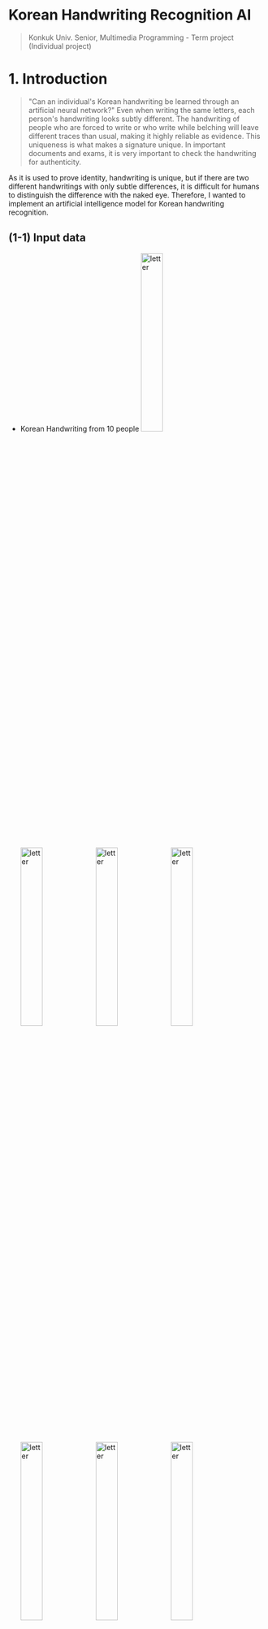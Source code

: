 # Korean Handwriting Recognition AI
> Konkuk Univ. Senior, Multimedia Programming - Term project (Individual project)

# 1. Introduction
> "Can an individual's Korean handwriting be learned through an artificial neural network?"
Even when writing the same letters, each person's handwriting looks subtly different. The handwriting of people who are forced to write or who write while belching will leave different traces than usual, making it highly reliable as evidence. This uniqueness is what makes a signature unique. In important documents and exams, it is very important to check the handwriting for authenticity.

As it is used to prove identity, handwriting is unique, but if there are two different handwritings with only subtle differences, it is difficult for humans to distinguish the difference with the naked eye. Therefore, I wanted to implement an artificial intelligence model for Korean handwriting recognition.

## (1-1) Input data
- Korean Handwriting from 10 people 
<img src="/images/bsn_0.jpg" width="30%" height="30%" title="letter" alt="letter"></img>
<img src="/images/chw_0.jpg" width="30%" height="30%" title="letter" alt="letter"></img>
<img src="/images/kbj_0.jpg" width="30%" height="30%" title="letter" alt="letter"></img>
<img src="/images/kjh_0.jpg" width="30%" height="30%" title="letter" alt="letter"></img>
<img src="/images/ljh_2.jpg" width="30%" height="30%" title="letter" alt="letter"></img>
<img src="/images/lse_0.jpg" width="30%" height="30%" title="letter" alt="letter"></img>
<img src="/images/pjh_0.jpg" width="30%" height="30%" title="letter" alt="letter"></img>
<img src="/images/psm_1.jpg" width="30%" height="30%" title="letter" alt="letter"></img>
<img src="/images/shb_2.jpg" width="30%" height="30%" title="letter" alt="letter"></img>
<img src="/images/sws_2.jpg" width="30%" height="30%" title="letter" alt="letter"></img>

## (1-2) Target
- 10 people (3 family members, 7 close friends)
    + BSN(Sona Bang), CHW(Howon Choi), KBJ(Beomjun Kim), KJH(Joonhyung Kwon), LJH(Jongho Lee), LSE(Seungeon Lee), PJH(Jonghyuk Park), PSM(Sangmoon Park), SHB(Suk Hyunbin), SWS(Woosub Shin)

## (1-3) Application field
- Handwriting verification of national examination and important documents.
- OCR (Optical Character Recognition)

# 2. Creating database
## 2-1. One-letter data
<p align="center">
  <img src="/images/img1.png" width="60%" height="60%" title="total loss" alt="total loss"></img>
</p>

### (1) imread
<img src="/images/1.png" width="50%" height="50%" title="letter" alt="letter"></img>

- Used template provided from "Ongle-leap", a font design company
- Included every combination of Korean letter

### (2) Unsharped mask
<img src="/images/2.png" width="50%" height="50%" title="letter" alt="letter"></img>

- Used unsharped mask to sharpen one's handwriting 

### (3) Grayscale transform
<img src="/images/3.png" width="50%" height="50%" title="letter" alt="letter"></img>

### (4) Histogram examine & Apply 1st threshold 
<img src="/images/4-2.png" width="50%" height="50%" title="letter" alt="letter"></img>
<img src="/images/4-1.png" width="50%" height="50%" title="letter" alt="letter"></img>

- The threshold is set through the Histogram, and the image is binarized based on the threshold. 
- (In this example, the threshold is set to 150 of 0 to 255)

### (5) Apply LPF
<img src="/images/5.png" width="50%" height="50%" title="letter" alt="letter"></img>

- In order to extract the position of the handwriting, it is necessary to smooth the handwriting through LPF so that the contour is exposed.
- Set the kernel size appropriately and apply LPF to binarized images through cv2.filter2D. 
- The smaller the Kernel size, the easier it is to detect smaller units such as vowels and consonants, and the larger the Kernel size, the easier it is to detect the contour of the letter itself.
- (Example applies 21x21 kernel)

### (6) Histogram examine & Apply 2nd threshold 
<img src="/images/6.png" width="50%" height="50%" title="letter" alt="letter"></img>

- Set the threshold through the histogram of the picture smoothed with LPF, then binarization is performed once again based on the threshold.
- (Example threshold value : 230)

### (7) Extract contour & coordinates, image crop
<img src="/images/7.png" width="50%" height="50%" title="letter" alt="letter"></img>

- A small outline that is not a letter, was not extracted.
- The x,y coordinates and w,h values were extracted from the extracted contour, and the coordinates were calculated again with a square so that the handwriting characteristics were not lost as much as possible because they had to be resized to 64x64 sizes later.
- Through the calculated coordinates, the image was cropped into a square shape.

### (8) Imwrite 
<img src="/images/8.png" width="50%" height="50%" title="letter" alt="letter"></img>

- 81 one-letter data per person
- total : 810 one-letter data were collected, 

# 3. 1st Result

# 4. 2nd Result

# 5. Result analysis

